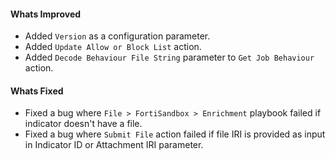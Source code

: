 #### Whats Improved
- Added `Version` as a configuration parameter.
- Added `Update Allow or Block List` action.
- Added `Decode Behaviour File String` parameter to `Get Job Behaviour` action.

#### Whats Fixed
- Fixed a bug where `File > FortiSandbox > Enrichment` playbook failed if indicator doesn't have a file.
- Fixed a bug where `Submit File` action failed if file IRI is provided as input in Indicator ID or Attachment IRI parameter.
